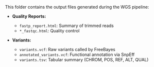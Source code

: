 This folder contains the output files generated during the WGS pipeline:

- **Quality Reports:**
  - `fastp_report.html`: Summary of trimmed reads
  - `*_fastqc.html`: Quality control 

- **Variants:**
  - `variants.vcf`: Raw variants called by FreeBayes
  - `annotated_variants.vcf`: Functional annotation via SnpEff
  - `variants.tsv`: Tabular summary (CHROM, POS, REF, ALT, QUAL)
